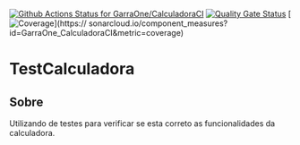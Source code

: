 [![Github Actions Status for GarraOne/CalculadoraCI](https://github.com/GarraOne/CalculadoraCI/workflows/Integra%C3%A7%C3%A3o%20continua%20de%20Java%20com%20Maven/badge.svg)](https://github.com/GarraOne/CalculadoraCI/actions)
[![Quality Gate Status](https://sonarcloud.io/api/project_badges/measure?project=GarraOne_CalculadoraCI&metric=alert_status)](https://sonarcloud.io/summary/new_code?id=GarraOne_CalculadoraCI)
[![Coverage](https://sonarcloud.io/api/project_badges/measure?project=GarraOne_CalculadoraCI&metric=coverage)](https://
sonarcloud.io/component_measures?id=GarraOne_CalculadoraCI&metric=coverage)

#  TestCalculadora
## Sobre
Utilizando de testes para verificar se esta correto as funcionalidades da calculadora.
